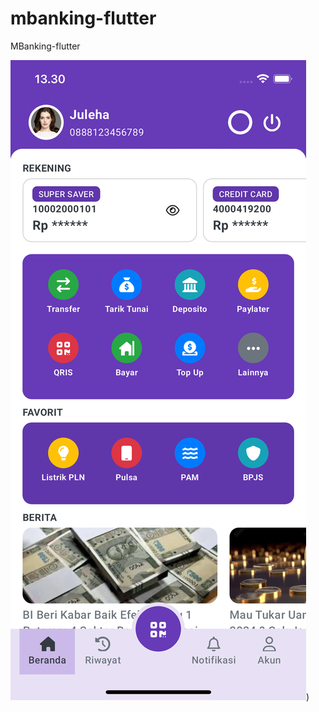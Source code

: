 # mbanking-flutter
MBanking-flutter

![image](https://raw.githubusercontent.com/gust4m4n/mbanking-flutter/main/readme/mbx_home_1.png))
